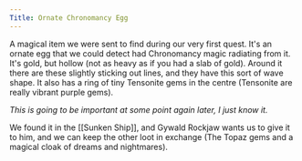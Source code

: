 ```yaml
---
Title: Ornate Chronomancy Egg
---
```


A magical item we were sent to find during our very first quest.
It's an ornate egg that we could detect had Chronomancy magic radiating from it.
It's gold, but hollow (not as heavy as if you had a slab of gold). Around it there are these slightly sticking out lines, and they have this sort of wave shape. It also has a ring of tiny Tensonite gems in the centre (Tensonite are really vibrant purple gems).

_This is going to be important at some point again later, I just know it._

We found it in the [[Sunken Ship]], and Gywald Rockjaw wants us to give it to him, and we can keep the other loot in exchange (The Topaz gems and a magical cloak of dreams and nightmares).
